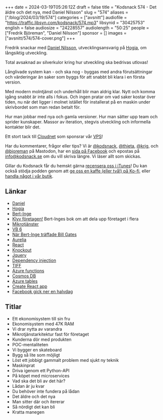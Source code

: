 +++
date = 2024-03-19T05:26:12Z
draft = false
title = "Kodsnack 574 - Det äldre och det nya, med Daniel Nilsson"
slug = "574"
aliases = ["/blog/2024/03/19/574"]
categories = ["avsnitt"]
audiofile = "https://traffic.libsyn.com/kodsnack/574.mp3"
libsynid = "30425753"
english = false
audiosize = "24228557"
audiolength = "50:25"
people = ["Fredrik Björeman", "Daniel Nilsson"]
sponsor = []
images = ["avsnitt/574/574-cover.png"]
+++

Fredrik snackar med [Daniel Nilsson](https://www.linkedin.com/in/daniel-nilsson-8069b229/), utvecklingsansvarig på [Hogia](https://www.hogia.se/), om långsiktig utveckling.

Total avsaknad av silverkulor kring hur utveckling ska bedrivas utlovas!

Långlivade system kan - och ska nog - byggas med andra förutsättningar och värderingar än saker som byggs för att snabbt bli klara i en första version.

Med modern molntjänst och underhåll blir man aldrig klar. Nytt och komma igång snabbt är inte alls i fokus. Och ingen pratar om vad saker kostar över tiden, nu när det ligger i molnet istället för installerat på en maskin under skrivbordet som man redan betalt för.

Hur man jobbar med nya och gamla versioner. Hur man sätter upp team och sprider kunskaper. Massor av iteration, stegvis utveckling och informella kontakter blir det.

Ett stort tack till [Cloudnet](https://www.cloudnet.se) som sponsrar vår [VPS](https://en.wikipedia.org/wiki/Virtual_private_server)!

Har du kommentarer, frågor eller tips? Vi är [@kodsnack](https://social.podsnack.se/@kodsnack), [@thieta](https://6510.nu/@thieta), [@krig](https://6510.nu/@krig), och [@bjoreman](https://toot.cafe/@bjoreman) på Mastodon, har en [sida på Facebook](https://www.facebook.com/) och epostas på [info@kodsnack.se](mailto:info@kodsnack.se) om du vill skriva längre. Vi läser allt som skickas.

Gillar du Kodsnack får du hemskt gärna [recensera oss i iTunes](https://itunes.apple.com/se/podcast/kodsnack/id561631498?l=en)! Du kan också stödja podden genom att <a href="https://ko-fi.com/kodsnack" rel="payment">ge oss en kaffe (eller två!) på Ko-fi</a>, eller [handla något i vår butik](https://shop.spreadshirt.se/kodsnack/).

## Länkar ##
* [Daniel](https://www.linkedin.com/in/daniel-nilsson-8069b229/)
* [Hogia](https://www.hogia.se/)
* [Bert-Inge](https://sv.wikipedia.org/wiki/Bert-Inge_Hogsved)
* [Klyv företagen!](https://www.adlibris.com/se/bok/klyv-foretagen-9789188594921) Bert-Inges bok om att dela upp företaget i flera
* [Mikrotjänster](https://en.wikipedia.org/wiki/Microservices)
* [VB 6](https://winworldpc.com/product/microsoft-visual-bas/60)
* [När Bert-Inge träffade Bill Gates](https://www.hogia.se/hogiagruppen/v%C3%A5r-historia)
* [Aurelia](https://aurelia.io/)
* [React](https://en.wikipedia.org/wiki/React_%28software%29)
* [Knockout](https://knockoutjs.com/)
* [Jquery](https://jquery.com/)
* [Dependency injection](https://en.wikipedia.org/wiki/Dependency_injection)
* [TIFF](https://en.wikipedia.org/wiki/TIFF)
* [Azure functions](https://learn.microsoft.com/en-us/azure/azure-functions/functions-overview?pivots=programming-language-csharp)
* [Cosmos DB](https://en.wikipedia.org/wiki/Cosmos_DB)
* [Azure tables](https://learn.microsoft.com/en-us/azure/storage/tables/table-storage-overview)
* [Create React app](https://create-react-app.dev/)
* [Facebook gick ner en halvdag](https://www.reuters.com/technology/metas-facebook-instagram-down-thousands-downdetector-shows-2024-03-05/)

## Titlar ##
* Ett ekonomisystem till sin fru
* Ekonomisystem med 47K RAM
* Vi drar nytta av varandra
* Mikrotjänstarkitektur fast för företaget
* Kunderna dör med produkten
* POC-mentaliteten
* Vi bygger en skateboard
* Bygg så lite som möjligt
* Löst ett jobbigt gammalt problem med sjukt ny teknik
* Maskinprat
* Driva igenom ett Python-API
* På köpet med microservices
* Vad ska det bli av det här?
* Lådan är ju kvar
* Du behöver inte fundera på lådan
* Det äldre och det nya
* Man sitter där och itererar
* Så nördigt det kan bli
* Kratta manegen